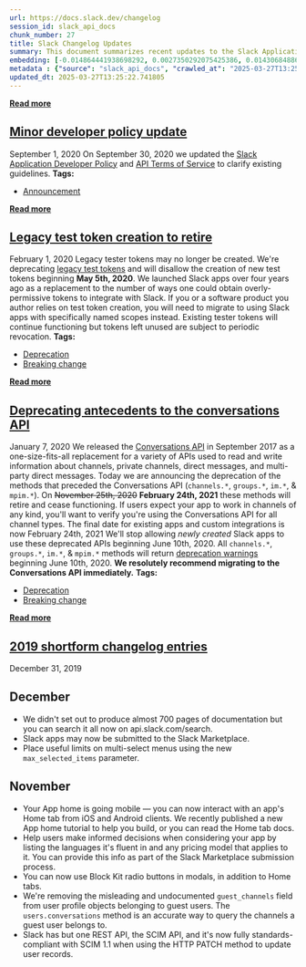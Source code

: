 ```yaml
---
url: https://docs.slack.dev/changelog
session_id: slack_api_docs
chunk_number: 27
title: Slack Changelog Updates
summary: This document summarizes recent updates to the Slack Application Developer Policy and the retirement of legacy test token creation as of September 30, 2020, and February 1, 2020, respectively.
embedding: [-0.014864441938698292, 0.0027350292075425386, 0.014306848868727684, -0.01613490842282772, 0.021753186360001564, -0.008483883924782276, -0.04031609371304512, -0.0069946167059242725, -0.021597906947135925, 0.03207218647003174, 0.0011592995142564178, -0.002207433106377721, -0.048503536731004715, 0.05282311886548996, 0.01468093041330576, 0.062337491661310196, -0.02987004816532135, 0.027837302535772324, -0.029503025114536285, 0.022247256711125374, 0.05711446702480316, 0.01530204713344574, -0.004760715179145336, 0.06053060665726662, 0.007686314173042774, 0.02714560553431511, -0.03972321003675461, 0.01218234933912754, -0.03145107254385948, -0.022656628862023354, 0.03111227974295616, -0.013269302435219288, 0.011737686581909657, 0.03907386213541031, 0.033935535699129105, -0.04138893261551857, -0.00629586074501276, 0.018082953989505768, 0.041332464665174484, -0.03856567665934563, -0.039215024560689926, 0.00639467453584075, 0.0005121562862768769, 0.021245000883936882, -0.042405303567647934, 0.02782318741083145, -0.012401151470839977, -0.02065211720764637, -0.012775233015418053, 0.02130146510899067, -0.0730658620595932, -0.017461838200688362, -0.018802884966135025, 0.023969443514943123, -0.03918679058551788, -0.04616023227572441, -0.0266515351831913, -0.023743582889437675, -0.02097679115831852, -0.0103684077039361, -0.008427418768405914, -0.015993744134902954, -0.003790220944210887, -0.06352325528860092, -0.01843586191534996, -0.03540362790226936, -0.016332535073161125, 0.04517209529876709, 0.021654373034834862, 0.00442545348778367, 0.059853024780750275, 0.00954966340214014, -0.03774693235754967, -0.03478251397609711, -0.02378593012690544, -0.01480797678232193, -0.0027191482950001955, 0.08865023404359818, -0.010199012234807014, -0.010311942547559738, -0.015118535608053207, 0.05042335018515587, -0.044805072247982025, -0.0011645930353552103, -0.07024260610342026, 0.03701288625597954, -0.01366455852985382, -0.01250702328979969, 0.0033649681136012077, 0.029474791139364243, -0.02196493186056614, -0.017984140664339066, -0.011702395975589752, -0.026806814596056938, 0.03430255874991417, -0.04034432768821716, -0.02428000047802925, 0.008625046350061893, -0.04474860429763794, 0.04229237511754036, 0.05333130434155464, -0.039610281586647034, -0.08921488374471664, -0.04714837297797203, 0.018153535202145576, -0.006761698052287102, 0.034020233899354935, -0.0030967588536441326, 0.01983337290585041, -0.03963851183652878, -0.09520018845796585, -0.00020777399186044931, -0.012612896040081978, -0.01753241941332817, -0.02576220966875553, 0.0053712441585958, -0.004065488465130329, -0.011758861131966114, 0.013177546672523022, -0.03404846787452698, -0.04810827970504761, -0.008130976930260658, 0.012619953602552414, 0.0031549884006381035, 0.03461311757564545, -0.04079604893922806, 0.010403698310256004, -0.013502221554517746, -0.0752115398645401, -0.0328909307718277, 0.031818095594644547, -0.00724165141582489, 0.07707488536834717, -0.06499134749174118, -0.0408242791891098, -0.031959258019924164, -0.057142700999975204, -0.013798663392663002, -0.03416139632463455, -0.008130976930260658, 0.02995474450290203, -0.039384420961141586, 0.01638900116086006, -0.017377140000462532, -0.03760576993227005, -0.007566325832158327, -0.0010975407203659415, -0.0035343635827302933, -0.009613186120986938, 0.005565343424677849, -0.0134881054982543, 0.02838783897459507, 0.01603609323501587, 0.02451997809112072, -0.04285702481865883, -0.02888190746307373, 0.042490001767873764, 0.09136056154966354, 0.02197904698550701, -0.026298629119992256, -0.01402452401816845, 0.03675879165530205, -0.015654953196644783, -0.0014389782445505261, -0.023009534925222397, -0.026919744908809662, 0.04892702400684357, -0.03918679058551788, -0.08831144124269485, -0.019875722005963326, -0.0008919723914004862, -0.05494055896997452, -0.018478209152817726, 0.0017274797428399324, -0.007608674466609955, -0.010791895911097527, -0.0036349419970065355, -0.022938953712582588, -0.030547628179192543, 0.03927148878574371, 0.00014877234934829175, 0.016473697498440742, -0.048418838530778885, -0.03481074422597885, -0.06640297919511795, -0.03514953702688217, -0.04872939735651016, 0.026383327320218086, -0.008046279661357403, -0.017659464851021767, -0.02444939687848091, 0.022176675498485565, 0.04155832529067993, 0.03142283856868744, 0.02845842018723488, -0.03514953702688217, 0.024915233254432678, -0.032382745295763016, 0.006288802716881037, -0.001654251478612423, 0.014850325882434845, 0.013551628217101097, 0.03351204842329025, -0.01509030256420374, 0.015923162922263145, -0.003779633902013302, 0.006147639825940132, 0.03980790823698044, -0.04384516552090645, 0.0245058611035347, 0.05872372165322304, -0.014236267656087875, -0.050649210810661316, 0.03927148878574371, 0.0027650261763483286, 0.028726628050208092, -0.043562836945056915, -0.009189697913825512, -0.045962605625391006, 0.023814164102077484, -0.004118424374610186, 0.0597400963306427, 0.03602474555373192, -0.03413316234946251, 0.01753241941332817, 0.010890709236264229, 0.016007861122488976, -0.006789930630475283, 0.013149314559996128, 0.011250674724578857, 0.016106674447655678, 0.007312232628464699, -0.016431350260972977, -0.03529069945216179, 0.026369210332632065, -0.061998698860406876, 0.01509030256420374, -0.01981925591826439, -0.009493198245763779, 0.01811118610203266, -0.005586517509073019, 0.016318419948220253, -0.000638761674053967, 0.05945776775479317, 0.014582117088139057, 0.01925460621714592, -0.012888163328170776, -0.061264652758836746, 0.036165907979011536, 0.04311111941933632, 0.05561814084649086, 0.0029308926314115524, 0.026806814596056938, -0.0028214913327246904, 0.022571930661797523, -0.06154697760939598, 0.009944918565452099, -0.01184355840086937, -0.0066240644082427025, 0.026355093345046043, -0.000571268203202635, -0.011497709900140762, -0.05197614058852196, 0.010629558935761452, -0.016417233273386955, 0.03351204842329025, 0.00231506978161633, 0.0674758180975914, 0.008053337223827839, -0.01292345393449068, 0.01859113946557045, 0.0034390785731375217, 0.02854311652481556, 0.002055683173239231, 0.0024862296413630247, -0.02196493186056614, 0.00343554955907166, 0.04912465438246727, -0.03842451423406601, -0.006454668939113617, -0.0032026309054344893, 0.007756895385682583, 0.00017976199160329998, -0.015937279909849167, 0.020765047520399094, 0.0008756504394114017, 0.010622500441968441, 0.02847253531217575, -0.01819588430225849, -0.007933349348604679, -0.01579611748456955, 0.07363051176071167, -0.026510372757911682, -0.009020302444696426, 0.01990395411849022, 0.07634083926677704, 0.05612632632255554, -0.011582407169044018, -0.019621629267930984, -0.013904535211622715, 0.01328341942280531, -0.024336466565728188, 0.010664849542081356, -0.05872372165322304, 0.035742420703172684, 0.06357972323894501, -0.0073969303630292416, 0.00826508179306984, 0.015443209558725357, -0.02221902459859848, 0.0008584462339058518, 0.03627884015440941, -0.040287863463163376, -0.06420084089040756, -0.05045158416032791, 0.012754058465361595, 0.06024828180670738, -0.007898058742284775, 0.009359093382954597, 0.008032162673771381, -0.007008732762187719, -0.02056741900742054, -0.018125303089618683, 0.009387325495481491, 0.008561523631215096, -0.06120818853378296, 0.01644546538591385, -0.014906791038811207, 0.01654427871108055, -0.04169949144124985, 0.03675879165530205, -0.057876747101545334, 0.003343793796375394, 0.050479814410209656, -0.033766139298677444, -0.018788767978549004, -0.008342721499502659, 0.05248432606458664, 0.009189697913825512, 0.03670232743024826, 0.015499674715101719, -0.033935535699129105, -0.03387907147407532, -0.027018558233976364, 0.029418326914310455, 0.03489544242620468, -0.0004426777013577521, 0.002094503026455641, -0.04057018831372261, 0.04929404705762863, -0.05028218775987625, -0.04096544161438942, 0.01925460621714592, -0.008462709374725819, -0.00243682274594903, 0.011363605037331581, 0.041417162865400314, -0.049406979233026505, -0.008088627830147743, 0.033201489597558975, -0.060587070882320404, -0.02632686123251915, -5.395616972236894e-05, -0.02361653558909893, 0.006786401383578777, -0.006062942091375589, -0.014539767988026142, -0.02970065176486969, 0.0024844652507454157, -0.0408242791891098, 0.0378316305577755, -0.028698395937681198, 0.029757117852568626, -0.014949140138924122, -0.01901462860405445, 0.01320577971637249, 0.009020302444696426, 0.01345281396061182, 0.028910139575600624, 0.007375756278634071, 0.025635164231061935, 0.008046279661357403, -0.05423474684357643, 0.0052689011208713055, -0.012944628484547138, 0.024463512003421783, -0.045708514750003815, 0.017617117613554, -0.00979669764637947, 0.02435058169066906, -0.0001784385967766866, -0.02221902459859848, 0.0011301846243441105, 0.00419959332793951, 0.022755442187190056, 0.01588081382215023, 0.012034128420054913, 0.016685442999005318, 0.054008886218070984, -0.00037981613422743976, 0.05124209448695183, 0.0023327150847762823, 0.00040385793545283377, -0.007058139890432358, -0.0406266525387764, 0.000784776930231601, 0.02634097822010517, 0.007827476598322392, 0.015203232876956463, 0.018449977040290833, 0.024717604741454124, 0.03661762923002243, 0.033201489597558975, -0.03469781577587128, -0.009521430358290672, -0.04311111941933632, 0.03512130305171013, 0.0464143268764019, 0.03856567665934563, 0.05750972405076027, 0.05259725823998451, -0.07029907405376434, 0.03585534915328026, -0.03594004735350609, -0.04796711727976799, 0.03077348880469799, 0.03094288520514965, -0.03201572224497795, 0.0631844699382782, -0.057481490075588226, -0.05570283904671669, -0.020101582631468773, 0.08142270147800446, -0.007912174798548222, 0.016233721747994423, -0.007033436093479395, -0.014638582244515419, 0.036335304379463196, -0.007192244287580252, 0.005950011778622866, 0.007125192321836948, 0.01685483753681183, -0.017970023676753044, 0.014822093769907951, -0.043167583644390106, -0.003790220944210887, -0.03382260724902153, -0.015259698033332825, 0.01957928016781807, 0.047430697828531265, -0.03472604602575302, -0.016657209023833275, 0.040118467062711716, -0.0228824894875288, -0.07747013866901398, -0.018407627940177917, 0.014186860993504524, -0.03297562897205353, 0.028896024450659752, -0.0003747431037481874, 0.020793279632925987, -0.012372919358313084, -0.012316454201936722, 0.02312246523797512, 0.012351744808256626, -0.009923744946718216, 0.0016471933340653777, 0.02658095397055149, -0.012782291509211063, 0.017292441800236702, 0.04500269889831543, -0.0042172386310994625, -0.022642511874437332, 0.023390674963593483, -0.05578753724694252, -0.02049683779478073, 0.013516337610781193, 0.029164234176278114, 0.052371397614479065, -0.0031814565882086754, 0.027512628585100174, 0.010784837417304516, -0.01950869895517826, 0.009196756407618523, 0.01794179156422615, -0.0006021475419402122, 0.006126465275883675, 0.007375756278634071, -0.026722116395831108, 0.019141675904393196, -0.005057157017290592, 0.029728883877396584, 0.00867445394396782, -0.01686895452439785, -0.006408791057765484, -0.02459055930376053, -0.0016966003458946943, -0.04505916312336922, 0.018873466178774834, -0.00744633749127388, -0.015923162922263145, -0.026425674557685852, 0.006309976801276207, 0.03924325853586197, 0.02607276849448681, 0.009472023695707321, -0.004700721241533756, -0.0002624745829962194, -0.018633488565683365, -0.009239104576408863, 0.005685331765562296, -0.031309906393289566, 0.013057558797299862, 0.009839046746492386, -0.0065076048485934734, 0.02576220966875553, -0.0032926222775131464, 0.02896660566329956, 0.006366441957652569, 0.026708001270890236, 0.00018979779270011932, -0.0070369653403759, 0.041106607764959335, -0.018449977040290833, -0.005992360878735781, 0.029813582077622414, -0.018040604889392853, -0.0627327486872673, -0.013346942141652107, -0.0032202762085944414, -0.0005006868159398437, -0.03085818700492382, 0.03469781577587128, 0.015076186507940292, -0.024322349578142166, 0.018619373440742493, -0.023503605276346207, -0.01685483753681183, -0.011667105369269848, -0.014052756130695343, 0.001453976845368743, -0.008829732425510883, 0.02939009480178356, 0.01901462860405445, -0.04977400228381157, -0.011455360800027847, -0.0007450748817063868, 0.023475373163819313, -0.01925460621714592, 0.013445756398141384, 0.028006698936223984, 0.006535837426781654, 0.030575862154364586, -0.028359604999423027, 0.009267337620258331, -0.00646172696724534, -0.009916686452925205, 0.00034209919977001846, 0.023743582889437675, -0.0032096891663968563, 0.004305465146899223, -0.04144539684057236, 0.02015804685652256, 0.03020883910357952, -0.015160883776843548, -0.022600162774324417, 0.015245581977069378, 0.04810827970504761, -0.019268721342086792, -0.0018951104721054435, 0.042574699968099594, -0.023051884025335312, -0.016586627811193466, 0.00103313522413373, 0.008632104843854904, -0.02130146510899067, 0.028670163825154305, 0.004975988529622555, 0.010481338016688824, -0.006087645422667265, -0.02106148935854435, -0.04031609371304512, 0.0024950525257736444, 0.016558395698666573, -0.0498587004840374, -0.01427155826240778, -0.03249567374587059, -0.016981884837150574, -0.024887001141905785, -0.027794955298304558, -0.009860221296548843, -0.005999418906867504, 0.010064907371997833, 0.010311942547559738, 0.03136637434363365, -0.001953340135514736, 0.01008608192205429, -0.02543753571808338, -0.0161207914352417, -0.0017583590233698487, 0.023320093750953674, -0.02302365191280842, -0.02254369854927063, 0.008794441819190979, -0.013149314559996128, 0.019536931067705154, 0.003019119380041957, -0.056973304599523544, -0.028416071087121964, -0.01852055825293064, 0.026115117594599724, 0.021414395421743393, -0.003694936167448759, -0.046866048127412796, -0.024731721729040146, 0.030575862154364586, -0.00914029125124216, -0.007054610643535852, 0.023051884025335312, -0.007453395519405603, -0.02608688548207283, -0.030237071216106415, -0.0012025305768474936, 0.02485876902937889, 0.02404002472758293, 0.036815255880355835, -0.024407047778367996, -0.06566893309354782, 0.02796434983611107, -0.000893736956641078, 0.025691628456115723, 0.010043732821941376, 0.02501404657959938, -0.006557011976838112, -0.023164814338088036, 0.00014590498176403344, 0.026510372757911682, 0.0006877274718135595, 0.0036596455611288548, -0.039610281586647034, 0.012690535746514797, -0.014836209826171398, 0.008490942418575287, -0.0004923052620142698, 0.0010957762133330107, -0.018647605553269386, -0.023912977427244186, -0.030971117317676544, 0.005657099187374115, 0.01605021022260189, -0.015287931077182293, -0.00962024461477995, 0.03980790823698044, 0.004700721241533756, 0.03777516260743141, -0.004852470941841602, -0.021117953583598137, -0.015372628346085548, 0.00235388963483274, 0.038876235485076904, -0.011405954137444496, 0.03407669812440872, 0.01509030256420374, 0.029474791139364243, -0.04206651449203491, -0.0010031381389126182, 0.01077777985483408, 0.01036134921014309, 0.004376046825200319, -0.006341738626360893, -0.0292206984013319, 0.012330570258200169, 0.04765655845403671, 0.0017618881538510323, 0.03085818700492382, -0.00724165141582489, 0.006902860477566719, -0.04136069864034653, -0.02172495424747467, 0.0161207914352417, -0.023884745314717293, 0.022091977298259735, -0.06341032683849335, -0.016346652060747147, -0.0004689251654781401, -0.01891581527888775, -0.0024121191818267107, 0.061434049159288406, 0.006193517707288265, -0.014539767988026142, 0.020101582631468773, -0.010608384385704994, 0.018873466178774834, -0.008907372131943703, 0.00010416270379209891, 0.022091977298259735, -0.004305465146899223, 0.023136582225561142, -0.00044951526797376573, -0.012944628484547138, 0.01828058250248432, -0.0036596455611288548, -0.011130686849355698, -0.008272139355540276, -0.006309976801276207, 0.004432511981576681, 0.010135488584637642, -0.02673623338341713, 0.036335304379463196, -0.047769490629434586, 0.014850325882434845, 0.012528197839856148, -0.0005214200937189162, 0.006048825569450855, 0.0034126106183975935, 0.013022268190979958, -0.01753241941332817, -0.0030544099863618612, -0.019198140129446983, -0.011180093511939049, 0.016516046598553658, -0.024943465366959572, -0.04370400309562683, 0.009154407307505608, 0.019184023141860962, -0.042235907167196274, 0.018379395827651024, 0.04740246757864952, -0.0019515756284818053, 0.009782581590116024, -0.00995903555303812, 0.023814164102077484, 0.009450849145650864, -0.011525942012667656, -0.020694466307759285, 0.014010407030582428, -0.05321837216615677, 0.04822121188044548, -0.035996511578559875, 0.011603581719100475, 0.011095395311713219, -0.0038608023896813393, 0.025451652705669403, 0.00913323275744915, 0.02862781472504139, -0.01843586191534996, -0.013692791573703289, 0.016897186636924744, -0.016346652060747147, 0.026778582483530045, 0.016925418749451637, 0.013424581848084927, -0.019353419542312622, 0.026298629119992256, 0.019282838329672813, 0.020962676033377647, -0.029079535976052284, 0.015189116820693016, 0.01130713988095522, 0.032552141696214676, 0.008526233024895191, 0.047035444527864456, 0.0005099506233818829, 0.020863860845565796, -0.010326058603823185, 0.0012836991809308529, -0.061490513384342194, -0.035008374601602554, -0.010813070461153984, 0.04728953540325165, 0.021202651783823967, -0.0038960932288318872, 0.009944918565452099, -0.0034990727435797453, 0.03193102404475212, -0.020031001418828964, -0.040033768862485886, -0.005872372072190046, 0.011462419293820858, -0.035008374601602554, -0.0218096524477005, 0.007298116572201252, 0.0003295268979854882, 0.004496035166084766, -0.016558395698666573, -0.01792767457664013, 0.002609747229143977, -0.050903305411338806, -0.028077280148863792, -0.014306848868727684, -0.05223023518919945, -0.017871210351586342, -0.011476535350084305, 0.0069487388245761395, -0.016473697498440742, 0.0033596744760870934, 0.008625046350061893, -0.11462418735027313, -0.020468605682253838, 0.009450849145650864, -0.0052371397614479065, 0.014822093769907951, -0.0043654595501720905, -0.008872081525623798, 0.03444372117519379, 0.023489488288760185, -0.0393279530107975, 0.032467443495988846, -0.012062360532581806, -0.008709744550287724, -0.021513210609555244, 0.004358401522040367, 0.007213418837636709, 0.01727832667529583, 0.03399199992418289, 0.009507314302027225, -0.0005567107582464814, 0.005621808115392923, 0.022444885224103928, -0.010749546810984612, 0.047684792429208755, 0.02327774465084076, -0.0034867210779339075, 0.015598488971590996, 0.0031514593865722418, 0.031309906393289566, -0.018718186765909195, 0.018054721876978874, 0.013459872454404831, -0.05734032765030861, -0.015033837407827377, -0.03348381444811821, 0.0035855351015925407, -0.0022586046252399683, -0.007181657012552023, -0.0003522452898323536, -0.02855723351240158, 0.032947394996881485, -0.009436733089387417, 0.05403711646795273, -0.0062288083136081696, 0.009253221563994884, 0.012838756665587425, 0.01049545407295227, 0.0031249914318323135, -0.01156123261898756, 0.05282311886548996, 0.02584690786898136, 0.008737976662814617, 0.028599582612514496, 0.005148912779986858, -0.026213930919766426, -0.017151279374957085, -0.012020012363791466, -0.021188534796237946, 0.017334790900349617, 0.011413011699914932, 0.04870116338133812, 0.016516046598553658, -0.005297133699059486, -0.006101761944591999, -0.003379084402695298, -0.003797279205173254, -0.017504187300801277, -0.015654953196644783, -0.005717093124985695, 0.003910209517925978, -0.00183511630166322, 0.03777516260743141, 0.01717951148748398, -0.0009907863568514585, 0.012485849671065807, 0.030491163954138756, 0.014088046737015247, 0.007061668671667576, 0.02228960581123829, -0.05324660614132881, 0.0373799093067646, -0.02131558209657669, 0.05206083878874779, 0.02312246523797512, -0.0014875029446557164, -0.0008235966670326889, 0.004901878070086241, 0.012570546939969063, 0.02459055930376053, -0.013149314559996128, 0.04294172301888466, -0.002415648428723216, 0.02312246523797512, -0.009507314302027225, -0.021823767572641373, 0.001323401229456067, 0.0033967297058552504, 0.017405372112989426, -0.01271170936524868, -0.008737976662814617, 0.011293023824691772, 0.00338261341676116, -0.0010525451507419348, -0.00765102356672287, -0.019522814080119133, 0.021823767572641373, 0.030971117317676544, 0.0071710702031850815, -0.024237651377916336, 0.042010046541690826, 0.005466529168188572, -0.025479884818196297, 0.03176162764430046, 0.0386786051094532, -0.029474791139364243, -0.010940116830170155, 0.014949140138924122, -0.004400750156491995, 0.004933639895170927, 0.004037255886942148, -0.010184895247220993, 0.014426837675273418, -0.056634511798620224, 0.04551088437438011, -0.015923162922263145, 0.01595139503479004, 0.04697897657752037, 0.013897477649152279, -0.004121953621506691, 0.013904535211622715, 0.020962676033377647, 0.008032162673771381, -0.03537539765238762, 0.02428000047802925, 0.013925709761679173, 0.018153535202145576, 0.020920326933264732, -0.02008746564388275, -0.009182639420032501, 0.02188023366034031, 0.0033649681136012077, -0.0006991969421505928, -0.01603609323501587, -0.006747581530362368, -0.002937950659543276, -0.018732303753495216, -0.026806814596056938, 0.0269762109965086, -0.053274840116500854, 0.012062360532581806, 0.013629267923533916, 0.01501972135156393, -0.01077777985483408, 0.015499674715101719, -0.024802302941679955, 0.007996872067451477, 0.003649058286100626, -0.029559489339590073, -0.013163430616259575, -0.0239553265273571, -0.019071092829108238, 0.028754862025380135, -0.0031161687802523375, -0.01291639544069767, 0.0040725464932620525, 0.008505058474838734, -0.03356851264834404, -0.008201558142900467, -0.014095105230808258, 0.0005827376735396683, 0.021033257246017456, 0.03989260643720627, 0.027837302535772324, 0.021852001547813416, 0.005787674803286791, 0.05502525717020035, -0.0022286076564341784, 0.014977372251451015, 0.028401954099535942, 0.011257733218371868, 0.015146767720580101, 0.0029608896002173424, -0.0213861633092165, 0.002281543565914035, 0.011250674724578857, -0.0009184404625557363, -0.01341046579182148, 0.030745256692171097, -0.024661140516400337, -0.0009563779458403587, 0.02419530227780342, 0.06544306874275208, 0.01579611748456955, 0.02140028029680252, -0.04404279217123985, -0.027498513460159302, 0.008886197581887245, -0.024802302941679955, -0.010326058603823185, 0.013636326417326927, 0.01373513974249363, 0.048249442130327225, 0.0043654595501720905, 0.00921793095767498, 0.010234302841126919, 0.015894930809736252, -0.04649902507662773, 0.03198748826980591, 0.0324392095208168, 0.02787965163588524, -0.006070000119507313, 0.009606128558516502, 0.010989523492753506, -0.021075604483485222, 0.011935314163565636, 0.011998837813735008, 0.002316834405064583, -0.026891512796282768, -0.00839918665587902, -0.026002187281847, -0.013883360661566257, -0.01517500076442957, -0.01860525645315647, -0.034923676401376724, -0.0008253612322732806, 0.025042280554771423, -0.025959838181734085, -0.017998255789279938, -0.0036084740422666073, 0.005064215511083603, 0.0024385873693972826, 0.012972860597074032, -0.02516932599246502, 0.004308994393795729, 0.031705163419246674, -0.01915579102933407, 0.006814633961766958, -0.012288221158087254, 0.014822093769907951, 0.029248930513858795, 0.01213294267654419, 0.017560651525855064, -0.004714837297797203, -0.04935051500797272, -0.011067163199186325, 0.03636353462934494, 0.015457326546311378, 0.031789861619472504, 0.002223314018920064, 0.004725424572825432, 0.01703834906220436, 0.01981925591826439, -0.011610640212893486, 0.004421924706548452, -0.002103325678035617, -0.007686314173042774, 0.02782318741083145, 0.011017756536602974, 0.012478791177272797, -0.008081570267677307, 0.0003504807536955923, 0.03396376967430115, -0.011801209300756454, -0.02271309308707714, -0.01850644312798977, 0.0023750639520585537, -0.02624216303229332, 0.0186899546533823, 0.019466349855065346, -0.0022938954643905163, -0.010311942547559738, 0.05793321132659912, -0.012118825688958168, 0.027583209797739983, -0.02756909467279911, -0.03975144401192665, -0.01768769882619381, 0.009196756407618523, -0.011935314163565636, -0.016572512686252594, 0.0006180283380672336, -0.027611441910266876, 0.0022938954643905163, 0.022656628862023354, -0.004933639895170927, -0.019381651654839516, 0.022811908274888992, -0.02485876902937889, -0.0009096177527680993, -0.04319581389427185, 0.043082885444164276, 0.02741381525993347, -0.013276360929012299, -0.01720774546265602, -0.020623885095119476, -0.026933861896395683, 0.002945008920505643, 0.00818038359284401, 0.026679769158363342, 0.005900604650378227, -0.0017301265615969896, -0.007206360809504986, 0.0021792007610201836, 0.012732883915305138, 0.012662302702665329, -0.0033843780402094126, 0.006758168805390596, -0.02065211720764637, 0.03317325562238693, 0.031225210055708885, -0.020680349320173264, 0.009599070064723492, 0.006052354816347361, 0.0008694746065884829, 0.008363896049559116, 0.010869535617530346, -0.028938373550772667, -0.008773268200457096, 0.009352034889161587, 0.004231354687362909, -0.013248128816485405, 0.03060409426689148, 0.035573024302721024, 0.005392418708652258, 0.027173837646842003, -0.00639467453584075, 0.025056395679712296, 0.0037866919301450253, 0.023164814338088036, -0.0037196397315710783, 0.0039984360337257385, -0.012528197839856148, -0.004810122307389975, 0.010269593447446823, -0.04034432768821716, 0.0005478881066665053, -0.034020233899354935, -0.0011522413697093725, 0.013968058861792088, -0.01998865231871605, -0.019141675904393196, 0.003959616180509329, -0.03712581470608711, 0.00409372104331851, 0.030547628179192543, -0.019551048055291176, -0.00017402725643478334, 0.023729465901851654, -0.01605021022260189, -0.00036569987423717976, 0.08774679154157639, -0.007149895653128624, 0.00900618638843298, 0.027794955298304558, 0.00633468059822917, 0.009119116701185703, -0.009909627959132195, 0.03859390690922737, -0.02032744325697422, -0.04689428210258484, -0.03111227974295616, 0.03167692944407463, 0.020369790494441986, 0.022684860974550247, -0.004167831502854824, -0.0012607602402567863, -0.01792767457664013, 0.044466279447078705, -0.0016145494300872087, -0.006984029430896044, 0.023927094414830208, 0.03650469705462456, -0.004178418777883053, -0.0038784476928412914, -0.012076477520167828, -0.019791023805737495, 0.03915856033563614, -0.015231465920805931, 0.03865037485957146, 0.011624756269156933, -0.012358802370727062, -0.03136637434363365, 0.009387325495481491, 0.021936697885394096, -0.02056741900742054, -0.012817582115530968, 0.0067017036490142345, 0.028994837775826454, 0.01860525645315647, -0.011533000506460667, -0.004097250290215015, -0.02377181500196457, 0.019184023141860962, -0.00826508179306984, -0.020341558381915092, -0.0012528197839856148, -0.014652698300778866, -0.03003944270312786, 0.018802884966135025, -0.032128650695085526, -0.011462419293820858, 0.022275488823652267, 0.019847489893436432, -0.019932186231017113, -0.00941555853933096, 0.010671907104551792, 0.014469186775386333, 0.035093072801828384, -0.011984721757471561, -0.007206360809504986, -0.031705163419246674, 0.03774693235754967, 0.010728372260928154, 0.003910209517925978, -0.023066001012921333, -0.011702395975589752, 0.004256058484315872, -0.02269897796213627, -0.0008403597748838365, 0.008018046617507935, -0.013841012492775917, 0.024082373827695847, -0.0008977071265690029, 0.02666565217077732, -0.002844430273398757, -0.0009299099328927696, -0.009853162802755833, -0.0018368809251114726, 0.019875722005963326, 0.013389291241765022, -0.007686314173042774, 0.013593977317214012, 0.01184355840086937, 0.03610944375395775, -0.04542618617415428, 0.006740523502230644, 0.016967767849564552, -0.0245058611035347, -0.008900314569473267, 0.005438296590000391, -0.014624465256929398, -0.019367534667253494, 0.027202069759368896, 0.014737395569682121, 0.028529001399874687, 0.010375465266406536, -0.01595139503479004, 0.002992651192471385, -0.00659936061128974, -0.009316744282841682, 0.022162558510899544, 0.0162196047604084, -0.004051372408866882, -0.01366455852985382, 0.002415648428723216, 0.04181241989135742, -0.055081721395254135, 0.003522011684253812, -0.0022550756111741066, 0.016501931473612785, -0.010431930422782898, 0.013473988510668278, -0.008942662738263607, 0.0010648968163877726, 0.01258466299623251, -0.008363896049559116, 0.006634651217609644, -0.004368988331407309, -0.02312246523797512, -0.04466390982270241, 0.029248930513858795, 0.0035643605515360832, 0.006867569871246815, 0.007848651148378849, -0.05175027996301651, -0.003428491298109293, 0.020045116543769836, -0.01279640756547451, 0.001907462254166603, 0.024647023528814316, -0.003945500124245882, 0.0030155901331454515, 0.016685442999005318, -0.005646511912345886, -0.00616881437599659, -0.005247727036476135, 0.028260791674256325, -0.011173035018146038, -0.0019180495291948318, 0.012930512428283691, -0.055420514196157455, 0.046527259051799774, 0.027216186746954918, 0.04220767691731453, -0.003446136834099889, -0.0030808779411017895, -0.005727680400013924, -0.021654373034834862, -0.0016057267785072327, -0.05059274658560753, -0.01811118610203266, -0.015527907758951187, 0.014836209826171398, 0.0025515174493193626, 0.05191967636346817, -0.028910139575600624, 0.02656683884561062, -0.04023139551281929, 0.0186899546533823, -0.007001674734055996, 0.0007905116654001176, -0.02296718768775463, -0.005117151420563459, -0.04009023308753967, 0.018718186765909195, 0.0037478723097592592, -0.005463000386953354, 0.012535256333649158, 0.028416071087121964, 0.004308994393795729, -0.02247311733663082, 0.001087835757061839, -0.025239907205104828, 0.03399199992418289, 0.04130423441529274, -0.011864732950925827, -0.016897186636924744, 0.01341046579182148, -0.02533872239291668, -0.01596551202237606, -0.02140028029680252, -0.018054721876978874, 0.01110951229929924, 0.004009023308753967, 0.010890709236264229, -0.006662883795797825, -0.002018627943471074, -0.028430186212062836, -0.00306499726139009, 0.0365329310297966, 0.002205668715760112, 0.04452274739742279, -0.003963145427405834, 0.020553303882479668, 0.03704111650586128, -0.005519465077668428, 0.019720442593097687, 0.0010763662867248058, 0.03207218647003174, 0.01671367511153221, -0.01693953573703766, 0.009556720964610577, -0.01373513974249363, 0.02212020941078663, 0.0023097761441022158, 0.023517722263932228, -0.011165977455675602, -0.018210001289844513, -0.02368711680173874, 0.033201489597558975, -0.04119130223989487, 0.03808572143316269, -0.005233610514551401, 0.032128650695085526, 0.02008746564388275, 0.013142256066203117, -0.012125884182751179, 0.02082151174545288, -0.014250384643673897, -0.024717604741454124, -0.03661762923002243, 0.0037302267737686634, 0.002964418614283204, -0.012577605433762074, 0.03472604602575302, 0.024378815665841103, 0.027371466159820557, -0.005667686462402344, -0.007326349150389433, -0.02155555970966816, 0.047346003353595734, -0.03339911624789238, -0.013502221554517746, -0.015386744402348995, -0.010269593447446823, -0.002863840200006962, -0.010149604640901089, -0.017094815149903297, 0.0033755553886294365, -0.015894930809736252, 0.011476535350084305, -0.015570255927741528, 0.0013419288443401456, 0.007869825698435307, -0.008229791186749935, 0.0123023372143507, 0.027597326785326004, 0.004206651356071234, -0.002068034838885069, 0.00851917453110218, 0.018732303753495216, 0.014243326149880886, 0.03102758154273033, -0.0421229787170887, -0.000520978937856853, -0.008173326030373573, -0.002510933205485344, 0.013149314559996128, 0.04692251235246658, -0.00460896547883749, -0.031874559819698334, -0.004083133768290281, -0.00885090697556734, -0.002193317050114274, -0.020285094156861305, 0.015330279245972633, 0.00962024461477995, -0.009112058207392693, -0.027117373421788216, 0.019452232867479324, -0.015203232876956463, 0.013721023686230183, 0.006292331498116255, 0.017165396362543106, 0.006684058345854282, 0.001981572713702917, 0.019706325605511665, -0.009076767601072788, 0.02025686204433441, -0.009027360938489437, 0.017631232738494873, 0.007601616438478231, -0.01501972135156393, -0.004954813979566097, 0.0046901339665055275, 0.022515466436743736, 0.0005562696605920792, -0.00609117466956377, 0.029503025114536285, 0.010918942280113697, 0.019212257117033005, -0.00024946112534962595, -0.004947755951434374, 0.002313305390998721, 0.01353751216083765, -0.008970895782113075, 0.011589465662837029, 0.0025426947977393866, -0.012485849671065807, -0.0030526453629136086, 0.009274396114051342, -0.016177255660295486, 0.024872884154319763, 0.009359093382954597, 0.0034020233433693647, 0.048418838530778885, -0.0033684971276670694, -0.0017601236468181014, -0.020299209281802177, 0.0006744934944435954, 0.01768769882619381, 0.01794179156422615, -0.0004065047251060605, 0.0034126106183975935, -0.015923162922263145, 0.010036674328148365, 0.011885907500982285, -0.003334971144795418, -0.006465256214141846, 0.009641419164836407, 0.008702686056494713, 0.006045296788215637, 0.04071135073900223, 0.0023697703145444393, 0.010396639816462994, 0.03562948852777481, -0.025818675756454468, 0.0020362732466310263, 0.019212257117033005, 0.0069205062463879585, 0.014525651931762695, -0.00639467453584075, -0.002964418614283204, -0.03322972357273102, 0.0004431188281159848, 0.0096696512773633, 0.02346125617623329, 0.0034990727435797453, 0.02360241860151291, -0.030886419117450714, -0.006087645422667265, 0.001569553860463202, 0.01852055825293064, -0.006779343355447054, -0.005180674605071545, 0.01736302301287651, -0.012662302702665329, 0.02765379101037979, 0.02576220966875553, -0.04065488651394844, 0.01678425632417202, 0.026538604870438576, 0.025465767830610275, 0.028938373550772667, 0.015753768384456635, 0.03111227974295616, 0.006549953483045101, -0.03280623257160187, 0.018294697627425194, -0.01825234852731228, -0.022035513073205948, -0.022261373698711395, -0.017010116949677467, 0.014652698300778866, -0.01679837331175804, 0.006892273668199778, 0.010530744679272175, 0.007432220969349146, 0.002009805291891098, 0.03495190665125847, -0.009288512170314789, -0.04392986372113228, 0.03150753676891327, -0.037069350481033325, 0.01579611748456955, -0.013375175185501575, -0.013763372786343098, 0.0018933459650725126, -0.00010350100637879223, 0.0029785349033772945, 0.017828861251473427, 0.007658081594854593, 0.024378815665841103, 0.02131558209657669, 0.026947977021336555, -0.026425674557685852, -0.021160302683711052, 0.007707488723099232, 0.012612896040081978]
metadata : {"source": "slack_api_docs", "crawled_at": "2025-03-27T13:25:21.378944", "url_path": "/changelog", "chunk_size": 4672}
updated_dt: 2025-03-27T13:25:22.741805
---
```

[**Read more**](https://docs.slack.dev/changelog/2020/09/01/full-state-on-view-submisson-and-block-actions)
## [Minor developer policy update](https://docs.slack.dev/changelog/2020/09/01/minor-developer-policy-update)
September 1, 2020
On September 30, 2020 we updated the [Slack Application Developer Policy](https://docs.slack.dev/developer-policy) and [API Terms of Service](https://slack.com/terms-of-service/api-updated) to clarify existing guidelines.
**Tags:**
  * [Announcement](https://docs.slack.dev/changelog/tags/announcement)


[**Read more**](https://docs.slack.dev/changelog/2020/09/01/minor-developer-policy-update)
## [Legacy test token creation to retire](https://docs.slack.dev/changelog/2020-02-legacy-test-token-creation-to-retire)
February 1, 2020
Legacy tester tokens may no longer be created.
We're deprecating [legacy test tokens](https://docs.slack.dev/legacy/legacy-custom-integrations/legacy-custom-integrations-tokens) and will disallow the creation of new test tokens beginning **May 5th, 2020**.
We launched Slack apps over four years ago as a replacement to the number of ways one could obtain overly-permissive tokens to integrate with Slack.
If you or a software product you author relies on test token creation, you will need to migrate to using Slack apps with specifically named scopes instead.
Existing tester tokens will continue functioning but tokens left unused are subject to periodic revocation.
**Tags:**
  * [Deprecation](https://docs.slack.dev/changelog/tags/deprecation)
  * [Breaking change](https://docs.slack.dev/changelog/tags/breaking-change)


[**Read more**](https://docs.slack.dev/changelog/2020-02-legacy-test-token-creation-to-retire)
## [Deprecating antecedents to the conversations API](https://docs.slack.dev/changelog/2020-01-deprecating-antecedents-to-the-conversations-api)
January 7, 2020
We released the [Conversations API](https://docs.slack.dev/apis/web-api/using-the-conversations-api) in September 2017 as a one-size-fits-all replacement for a variety of APIs used to read and write information about channels, private channels, direct messages, and multi-party direct messages.
Today we are announcing the deprecation of the methods that preceded the Conversations API (`channels.*`, `groups.*`, `im.*`, & `mpim.*`). On ~~November 25th, 2020~~ **February 24th, 2021** these methods will retire and cease functioning.
If users expect your app to work in channels of any kind, you'll want to verify you're using the Conversations API for all channel types.
The final date for existing apps and custom integrations is now February 24th, 2021
We'll stop allowing _newly created_ Slack apps to use these deprecated APIs beginning June 10th, 2020.
All `channels.*`, `groups.*`, `im.*`, & `mpim.*` methods will return [deprecation warnings](https://docs.slack.dev/changelog#warnings) beginning June 10th, 2020.
**We resolutely recommend migrating to the Conversations API immediately.**
**Tags:**
  * [Deprecation](https://docs.slack.dev/changelog/tags/deprecation)
  * [Breaking change](https://docs.slack.dev/changelog/tags/breaking-change)


[**Read more**](https://docs.slack.dev/changelog/2020-01-deprecating-antecedents-to-the-conversations-api)
## [2019 shortform changelog entries](https://docs.slack.dev/changelog/2019/12/31/compilation)
December 31, 2019
## December[​](https://docs.slack.dev/changelog#december "Direct link to December")
  * We didn't set out to produce almost 700 pages of documentation but you can search it all now on api.slack.com/search.
  * Slack apps may now be submitted to the Slack Marketplace.
  * Place useful limits on multi-select menus using the new `max_selected_items` parameter.


## November[​](https://docs.slack.dev/changelog#november "Direct link to November")
  * Your App home is going mobile — you can now interact with an app's Home tab from iOS and Android clients. We recently published a new App home tutorial to help you build, or you can read the Home tab docs.
  * Help users make informed decisions when considering your app by listing the languages it's fluent in and any pricing model that applies to it. You can provide this info as part of the Slack Marketplace submission process.
  * You can now use Block Kit radio buttons in modals, in addition to Home tabs.
  * We're removing the misleading and undocumented `guest_channels` field from user profile objects belonging to guest users. The `users.conversations` method is an accurate way to query the channels a guest user belongs to.
  * Slack has but one REST API, the SCIM API, and it's now fully standards-compliant with SCIM 1.1 when using the HTTP PATCH method to update user records.